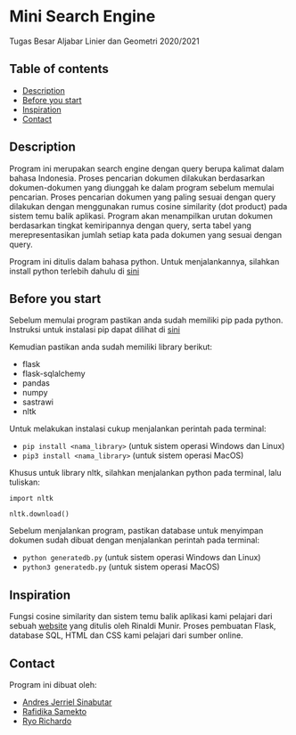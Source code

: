# Mini Search Engine
Tugas Besar Aljabar Linier dan Geometri 2020/2021

## Table of contents
* [Description](#description)
* [Before you start](#before-you-start)
* [Inspiration](#inspiration)
* [Contact](#contact)

## Description
Program ini merupakan search engine dengan query berupa kalimat dalam bahasa Indonesia. Proses pencarian dokumen dilakukan berdasarkan dokumen-dokumen yang diunggah ke dalam program sebelum memulai pencarian. Proses pencarian dokumen yang paling sesuai dengan query dilakukan dengan menggunakan rumus cosine similarity (dot product) pada sistem temu balik aplikasi. Program akan menampilkan urutan dokumen berdasarkan tingkat kemiripannya dengan query, serta tabel yang merepresentasikan jumlah setiap kata pada dokumen yang sesuai dengan query.

Program ini ditulis dalam bahasa python. Untuk menjalankannya, silahkan install python terlebih dahulu di [sini](https://www.python.org/downloads/)

## Before you start
Sebelum memulai program pastikan anda sudah memiliki pip pada python. Instruksi untuk instalasi pip dapat dilihat di [sini](https://www.geeksforgeeks.org/download-and-install-pip-latest-version/)

Kemudian pastikan anda sudah memiliki library berikut:
* flask
* flask-sqlalchemy
* pandas
* numpy
* sastrawi
* nltk

Untuk melakukan instalasi cukup menjalankan perintah pada terminal:

* `pip install <nama_library>` (untuk sistem operasi Windows dan Linux)
* `pip3 install <nama_library>` (untuk sistem operasi MacOS)

Khusus untuk library nltk, silahkan menjalankan python pada terminal, lalu tuliskan:

`import nltk `

`nltk.download()`

Sebelum menjalankan program, pastikan database untuk menyimpan dokumen sudah dibuat dengan menjalankan perintah pada terminal:
* `python generatedb.py` (untuk sistem operasi Windows dan Linux)
* `python3 generatedb.py` (untuk sistem operasi MacOS)

## Inspiration
Fungsi cosine similarity dan sistem temu balik aplikasi kami pelajari dari sebuah [website](https://informatika.stei.itb.ac.id/~rinaldi.munir/AljabarGeometri/2020-2021/Algeo-12-Aplikasi-dot-product-pada-IR.pdf) yang ditulis oleh Rinaldi Munir. Proses pembuatan Flask, database SQL, HTML dan CSS kami pelajari dari sumber online.

## Contact
Program ini dibuat oleh:
* [Andres Jerriel Sinabutar](https://github.com/andresjerriels)
* [Rafidika Samekto](https://github.com/rafidika)
* [Ryo Richardo](https://github.com/ryorichardo)
